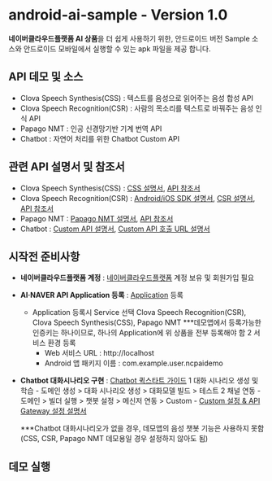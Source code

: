 # android-ai-sample - Version 1.0

**네이버클라우드플랫폼 AI 상품**을 더 쉽게 사용하기 위한, 안드로이드 버전 Sample 소스와 
안드로이드 모바일에서 실행할 수 있는 apk 파일을 제공 합니다.


## API 데모 및 소스

* Clova Speech Synthesis(CSS) : 텍스트를 음성으로 읽어주는 음성 합성 API
* Clova Speech Recognition(CSR) : 사람의 목소리를 텍스트로 바꿔주는 음성 인식 API
* Papago NMT : 인공 신경망기반 기계 번역 API
* Chatbot : 자연어 처리를 위한 Chatbot Custom API

## 관련 API 설명서 및 참조서

* Clova Speech Synthesis(CSS) : [CSS 설명서](http://docs.ncloud.com/ko/naveropenapi_v3/speech/synthesis.html), [API 참조서](https://apidocs.ncloud.com/ko/ai-naver/clova_speech_synthesis/tts/)
* Clova Speech Recognition(CSR) : [Android/iOS SDK 설명서](http://docs.ncloud.com/ko/naveropenapi_v3/speech/recognition-sdk.html), [CSR 설명서](http://docs.ncloud.com/ko/naveropenapi_v3/speech/recognition-api.html), [API 참조서](https://apidocs.ncloud.com/ko/ai-naver/clova_speech_recognition/stt/)
* Papago NMT : [Papago NMT 설명서](http://docs.ncloud.com/ko/naveropenapi_v3/translation/nmt.html), [API 참조서](https://apidocs.ncloud.com/ko/ai-naver/papago_nmt/translation/)
* Chatbot : [Custom API 설명서](http://docs.ncloud.com/ko/chatbot/chatbot-3-7.html), [Custom API 호출 URL 설명서](http://docs.ncloud.com/ko/chatbot/chatbot-2-5.html)

## 시작전 준비사항

* **네이버클라우드플랫폼 계정** : [네이버클라우드플랫폼](https://www.ncloud.com/) 계정 보유 및 회원가입 필요
* **AI·NAVER API Application 등록** : [Application](https://console.ncloud.com/mc/solution/naverService/application) 등록
  - Application 등록시 Service 선택
    Clova Speech Recognition(CSR), Clova Speech Synthesis(CSS), Papago NMT
     ***데모앱에서 등록가능한 인증키는 하나이므로, 하나의 Application에 위 상품을 전부 등록해야 함
  2 서비스 환경 등록
      - Web 서비스 URL : http://localhost
      - Android 앱 패키지 이름 : com.example.user.ncpaidemo
* **Chatbot 대화시나리오 구현** : [Chatbot 퀵스타트 가이드](http://docs.ncloud.com/ko/chatbot/chatbot-1-1.html)
  1 대화 시나리오 생성 및 학습
      - 도메인 생성 > 대화 시나리오 생성 > 대화모델 빌드 > 테스트
  2 채널 연동
      - 도메인 > 빌더 실행 > 챗봇 설정 > 메신저 연동 > Custom
      - [Custom 설정 & API Gateway 설정 설명서](http://docs.ncloud.com/ko/chatbot/chatbot-2-5.html)
      
   ***Chatbot 대화시나리오가 없을 경우, 데모앱의 음성 챗봇 기능은 사용하지 못함 (CSS, CSR, Papago NMT 데모용일 경우 설정하지 않아도 됨)




## 데모 실행





